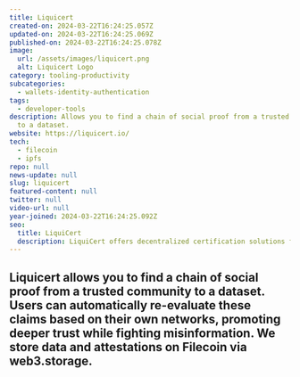 ```yaml
---
title: Liquicert
created-on: 2024-03-22T16:24:25.057Z
updated-on: 2024-03-22T16:24:25.069Z
published-on: 2024-03-22T16:24:25.078Z
image:
  url: /assets/images/liquicert.png
  alt: Liquicert Logo
category: tooling-productivity
subcategories:
  - wallets-identity-authentication
tags:
  - developer-tools
description: Allows you to find a chain of social proof from a trusted community
  to a dataset.
website: https://liquicert.io/
tech:
  - filecoin
  - ipfs
repo: null
news-update: null
slug: liquicert
featured-content: null
twitter: null
video-url: null
year-joined: 2024-03-22T16:24:25.092Z
seo:
  title: LiquiCert
  description: LiquiCert offers decentralized certification solutions for digital assets.
---
```


## Liquicert allows you to find a chain of social proof from a trusted community to a dataset. Users can automatically re-evaluate these claims based on their own networks, promoting deeper trust while fighting misinformation. We store data and attestations on Filecoin via web3.storage.

